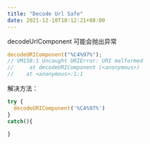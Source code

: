 ```yaml
---
title: "Decode Url Safe"
date: 2021-12-10T10:12:21+08:00
---
```


decodeUrlComponent 可能会抛出异常

```js
decodeURIComponent("%C4%97%");
// VM158:1 Uncaught URIError: URI malformed
//     at decodeURIComponent (<anonymous>)
//    at <anonymous>:1:1
```

解决方法：

```ts
try {
  decodeURIComponent('%C4%97%')
}
catch(){

}
```
